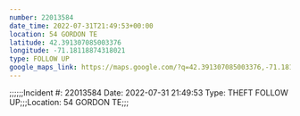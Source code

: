 ```yaml
---
number: 22013584
date_time: 2022-07-31T21:49:53+00:00
location: 54 GORDON TE
latitude: 42.391307085003376
longitude: -71.18118874318021
type: FOLLOW UP
google_maps_link: https://maps.google.com/?q=42.391307085003376,-71.18118874318021
---
```


;;;;;;Incident #: 22013584  Date: 2022-07-31 21:49:53   Type: THEFT FOLLOW UP;;;Location: 54 GORDON TE;;;
